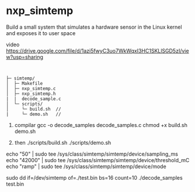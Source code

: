 # nxp_simtemp
 Build a small system that simulates a hardware sensor in the Linux kernel and exposes it to user space



video
https://drive.google.com/file/d/1azi5fwyC3uo7WkWqxI3HC1SKLlSGD5zI/view?usp=sharing

## 

```

├─ simtemp/
│  ├─ Makefile
│  ├─ nxp_simtemp.c
│  ├─ nxp_simtemp.h
|  |  decode_sample.c
│  └─ scripts/
│     └─ build.sh  // 
|     └─ demo.sh   //
```
1) compilar
gcc -o decode_samples decode_samples.c
chmod +x build.sh demo.sh

2) then
./scripts/build.sh
./scripts/demo.sh

echo "50" | sudo tee /sys/class/simtemp/simtemp/device/sampling_ms
echo "42000" | sudo tee /sys/class/simtemp/simtemp/device/threshold_mC
echo "ramp" | sudo tee /sys/class/simtemp/simtemp/device/mode

sudo dd if=/dev/simtemp of=./test.bin bs=16 count=10
./decode_samples test.bin





                                      


